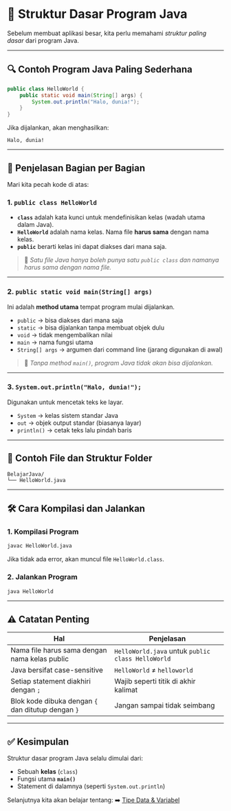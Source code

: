 # 🧱 Struktur Dasar Program Java

Sebelum membuat aplikasi besar, kita perlu memahami *struktur paling dasar* dari program Java.

---

## 🔍 Contoh Program Java Paling Sederhana

```java
public class HelloWorld {
    public static void main(String[] args) {
        System.out.println("Halo, dunia!");
    }
}
````

Jika dijalankan, akan menghasilkan:

```
Halo, dunia!
```

---

## 🧩 Penjelasan Bagian per Bagian

Mari kita pecah kode di atas:

### 1. `public class HelloWorld`

* **`class`** adalah kata kunci untuk mendefinisikan kelas (wadah utama dalam Java).
* **`HelloWorld`** adalah nama kelas. Nama file **harus sama** dengan nama kelas.
* **`public`** berarti kelas ini dapat diakses dari mana saja.

> 📌 *Satu file Java hanya boleh punya satu `public class` dan namanya harus sama dengan nama file.*

---

### 2. `public static void main(String[] args)`

Ini adalah **method utama** tempat program mulai dijalankan.

* `public` → bisa diakses dari mana saja
* `static` → bisa dijalankan tanpa membuat objek dulu
* `void` → tidak mengembalikan nilai
* `main` → nama fungsi utama
* `String[] args` → argumen dari command line (jarang digunakan di awal)

> 💬 *Tanpa method `main()`, program Java tidak akan bisa dijalankan.*

---

### 3. `System.out.println("Halo, dunia!");`

Digunakan untuk mencetak teks ke layar.

* `System` → kelas sistem standar Java
* `out` → objek output standar (biasanya layar)
* `println()` → cetak teks lalu pindah baris

---

## 📂 Contoh File dan Struktur Folder

```
BelajarJava/
└── HelloWorld.java
```

---

## 🛠️ Cara Kompilasi dan Jalankan

### 1. Kompilasi Program

```bash
javac HelloWorld.java
```

Jika tidak ada error, akan muncul file `HelloWorld.class`.

### 2. Jalankan Program

```bash
java HelloWorld
```

---

## ⚠️ Catatan Penting

| Hal                                                | Penjelasan                                        |
| -------------------------------------------------- | ------------------------------------------------- |
| Nama file harus sama dengan nama kelas public      | `HelloWorld.java` untuk `public class HelloWorld` |
| Java bersifat case-sensitive                       | `HelloWorld` ≠ `helloworld`                       |
| Setiap statement diakhiri dengan `;`               | Wajib seperti titik di akhir kalimat              |
| Blok kode dibuka dengan `{` dan ditutup dengan `}` | Jangan sampai tidak seimbang                      |

---

## ✅ Kesimpulan

Struktur dasar program Java selalu dimulai dari:

* Sebuah **kelas** (`class`)
* Fungsi utama **`main()`**
* Statement di dalamnya (seperti `System.out.println`)

Selanjutnya kita akan belajar tentang:
➡️ [Tipe Data & Variabel](tipe_data.md)